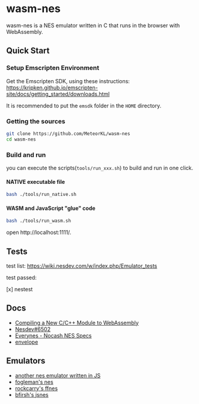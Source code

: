 # wasm-nes
wasm-nes is a NES emulator written in C that runs in the browser with WebAssembly.

## Quick Start

### Setup Emscripten Environment
Get the Emscripten SDK, using these instructions: https://kripken.github.io/emscripten-site/docs/getting_started/downloads.html

It is recommended to put the `emsdk` folder in the `HOME` directory.

### Getting the sources
```bash
git clone https://github.com/MeteorKL/wasm-nes
cd wasm-nes
```

### Build and run
you can execute the scripts(`tools/run_xxx.sh`) to build and run in one click.

#### NATIVE executable file
```sh
bash ./tools/run_native.sh
```

#### WASM and JavaScript "glue" code
```sh
bash ./tools/run_wasm.sh
```

open http://localhost:1111/.

## Tests
test list: https://wiki.nesdev.com/w/index.php/Emulator_tests

test passed:

[x] nestest

## Docs
- [Compiling a New C/C++ Module to WebAssembly](https://developer.mozilla.org/en-US/docs/WebAssembly/C_to_wasm)
- [Nesdev#6502](http://wiki.nesdev.com/w/index.php/Nesdev#6502)
- [Everynes - Nocash NES Specs](http://problemkaputt.de/everynes.htm)
- [envelope](https://www.zhihu.com/question/37731612/answer/73399028)

## Emulators
- [another nes emulator written in JS](https://github.com/MeteorKL/nes)
- [fogleman's nes](https://github.com/fogleman/nes)
- [rockcarry's ffnes](https://github.com/rockcarry/ffnes)
- [bfirsh's jsnes](https://github.com/bfirsh/jsnes)